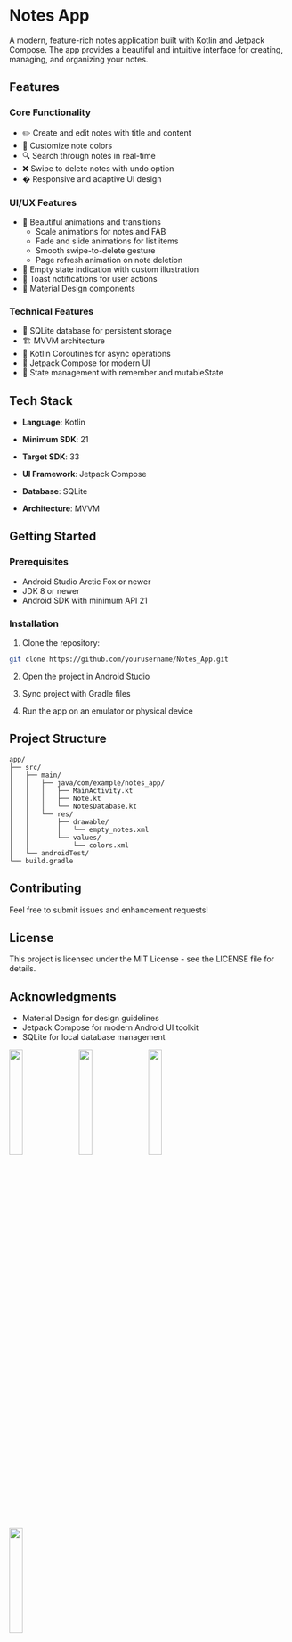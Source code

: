 # Notes App

A modern, feature-rich notes application built with Kotlin and Jetpack Compose. The app provides a beautiful and intuitive interface for creating, managing, and organizing your notes.

## Features

### Core Functionality
- ✏️ Create and edit notes with title and content
- 🎨 Customize note colors
- 🔍 Search through notes in real-time
- ❌ Swipe to delete notes with undo option
- � Responsive and adaptive UI design

### UI/UX Features
- 🌟 Beautiful animations and transitions
  - Scale animations for notes and FAB
  - Fade and slide animations for list items
  - Smooth swipe-to-delete gesture
  - Page refresh animation on note deletion
- 🎯 Empty state indication with custom illustration
- 🔔 Toast notifications for user actions
- 📝 Material Design components

### Technical Features
- 💾 SQLite database for persistent storage
- 🏗️ MVVM architecture
- 🎯 Kotlin Coroutines for async operations
- 🎨 Jetpack Compose for modern UI
- 🔄 State management with remember and mutableState

## Tech Stack

- **Language**: Kotlin
- **Minimum SDK**: 21
- **Target SDK**: 33
- **UI Framework**: Jetpack Compose
- **Database**: SQLite



- **Architecture**: MVVM

## Getting Started

### Prerequisites
- Android Studio Arctic Fox or newer
- JDK 8 or newer
- Android SDK with minimum API 21

### Installation
1. Clone the repository:
```bash
git clone https://github.com/yourusername/Notes_App.git
```

2. Open the project in Android Studio

3. Sync project with Gradle files

4. Run the app on an emulator or physical device

## Project Structure

```
app/
├── src/
│   ├── main/
│   │   ├── java/com/example/notes_app/
│   │   │   ├── MainActivity.kt
│   │   │   ├── Note.kt
│   │   │   └── NotesDatabase.kt
│   │   └── res/
│   │       ├── drawable/
│   │       │   └── empty_notes.xml
│   │       └── values/
│   │           └── colors.xml
│   └── androidTest/
└── build.gradle
```

## Contributing




Feel free to submit issues and enhancement requests!

## License

This project is licensed under the MIT License - see the LICENSE file for details.

## Acknowledgments

- Material Design for design guidelines
- Jetpack Compose for modern Android UI toolkit
- SQLite for local database management

<p align="start">
  <img src="https://github.com/user-attachments/assets/c5542aac-5daa-4aaa-942c-f7f044ee6c5a" width="22%" style="margin-right: 2%;">
  <img src="https://github.com/user-attachments/assets/d13e76e0-2948-46bc-89ef-b8bc79b2b881" width="22%" style="margin-right: 2%;">
  <img src="https://github.com/user-attachments/assets/0723c522-73d8-427b-b5a0-97ee848ab8cf" width="22%" style="margin-right: 2%;">
  <img vid="https://github.com/user-attachments/assets/897e6fee-4000-4ddb-84e8-d23059160de6" width="22%" style="margin-right: 2%;">
  <img src="https://github.com/user-attachments/assets/77123b85-aee6-41e0-bf5f-f9e97b1a4b37" width="22%">
</p>






